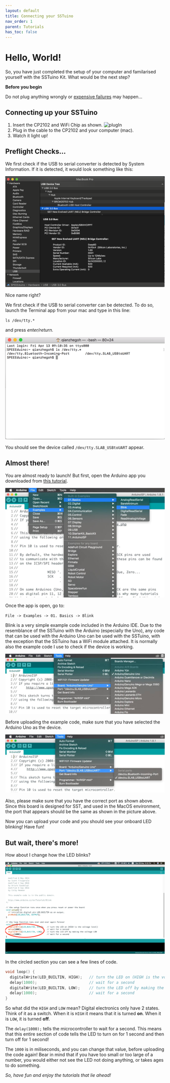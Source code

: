 ```yaml
---
layout: default
title: Connecting your SSTuino
nav_order: 1
parent: Tutorials
has_toc: false
---
```


# Hello, World!

So, you have just completed the setup of your computer and familarised yourself with the SSTuino Kit. What would be the next step?

**Before you begin**

Do not plug anything wrongly or [expensive failures](https://youtu.be/WFZwI10HEsw?t=591) may happen...

## Connecting up your SSTuino

1. Insert the CP2102 and WiFi Chip as shown.
![plugIn](https://github.com/d3lta-v/SSTuino/blob/master/Image%20Assets/Tutorial%20Image%20Assets/HelloWorld/plugIn.jpg?raw=true)
2. Plug in the cable to the CP2102 and your computer (mac).
3. Watch it light up!

## Preflight Checks...

We first check if the USB to serial converter is detected by System Information. If it is detected, it would look something like this:

![System Info](https://raw.githubusercontent.com/d3lta-v/SSTuino/master/Image%20Assets/Tutorial%20Image%20Assets/HelloWorld/systemInfo.png)

Nice name right?

We first check if the USB to serial converter can be detected. To do so, launch the Terminal app from your mac and type in this line:

`ls /dev/tty.*`

and press *enter/return.*

![Terminal detect CP2102](gettingStarted_images/Terminal_Detect_CP2102.png)

You should see the device called `/dev/tty.SLAB_USBtoUART` appear.

## Almost there!

You are almost ready to launch! But first, open the Arduino app you downloaded from [this tutorial](https://d3lta-v.github.io/SSTuino/tutorials/gettingStarted.html).

![SPEEEduino_Blink](gettingStarted_images/SPEEEduino_Blink.jpg)

Once the app is open, go to:

`File -> Examples -> 01. Basics -> Blink`

Blink is a very simple example code included in the Arduino IDE. Due to the resemblance of the SSTuino with the Arduino (especially the Uno), any code that can be used with the Arduino Uno can be used with the SSTuino, with the exception that the SSTuino has a WiFi module attached. It is normally also the example code I use to check if the device is working.

![SPEEEduino_Blink2](gettingStarted_images/SPEEEduino_Blink2.jpg)

Before uploading the example code, make sure that you have selected the Arduino Uno as the device. 

![SPEEEduino_Blink3](gettingStarted_images/SPEEEduino_Blink3.jpg)

Also, please make sure that you have the correct port as shown above. Since this board is designed for SST, and used in the MacOS environment, the port that appears should be the same as shown in the picture above.

Now you can upload your code and you should see your onboard LED blinking! Have fun!

## But wait, there's more!

How about I change how the LED blinks?

![blinkEdit](https://raw.githubusercontent.com/d3lta-v/SSTuino/master/Image%20Assets/Tutorial%20Image%20Assets/HelloWorld/blinkEdit.png)

In the circled section you can see a few lines of code.

```C++
void loop() {
  digitalWrite(LED_BUILTIN, HIGH);   // turn the LED on (HIGH is the voltage level)
  delay(1000);                       // wait for a second
  digitalWrite(LED_BUILTIN, LOW);    // turn the LED off by making the voltage LOW
  delay(1000);                       // wait for a second
}
```
So what did the `HIGH` and `LOW` mean? Digital electronics only have 2 states. Think of it as a switch. When it is `HIGH` it means that it is turned **on**. When it is `LOW`, it is turned **off**.

The `delay(1000);` tells the microcontroller to wait for a second. This means that this entire section of code tells the LED to turn on for 1 second and then turn off for 1 second!

 The `1000` is in miliseconds, and you can change that value, before uploading the code again! Bear in mind that if you have too small or too large of a number, you would either not see the LED not doing anything, or takes ages to do something.

*So, have fun and enjoy the tutorials that lie ahead!*